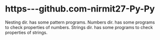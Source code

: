 # https---github.com-nirmit27-Py-Py
Nesting dir. has some pattern programs.
Numbers dir. has some programs to check properties of numbers.
Strings dir. has some programs to check properties of strings.